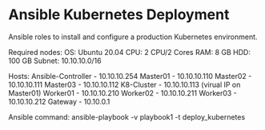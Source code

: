 # Ansible Kubernetes Deployment
Ansible roles to install and configure a production Kubernetes environment.

Required nodes:
OS: Ubuntu 20.04
CPU: 2 CPU/2 Cores
RAM: 8 GB
HDD: 100 GB
Subnet: 10.10.10.0/16

Hosts:
Ansible-Controller - 10.10.10.254
Master01 - 10.10.10.110
Master02 - 10.10.10.111
Master03 - 10.10.10.112
K8-Cluster - 10.10.10.113 (virual IP on Master01)
Worker01 - 10.10.10.210
Worker02 - 10.10.10.211
Worker03 - 10.10.10.212
Gateway  - 10.10.0.1

Ansible command: ansible-playbook -v playbook1 -t deploy_kubernetes
